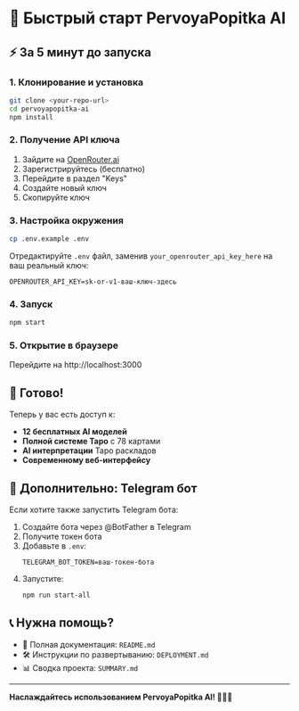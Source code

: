 # 🚀 Быстрый старт PervoyaPopitka AI

## ⚡ За 5 минут до запуска

### 1. Клонирование и установка
```bash
git clone <your-repo-url>
cd pervoyapopitka-ai
npm install
```

### 2. Получение API ключа
1. Зайдите на [OpenRouter.ai](https://openrouter.ai/)
2. Зарегистрируйтесь (бесплатно)
3. Перейдите в раздел "Keys"
4. Создайте новый ключ
5. Скопируйте ключ

### 3. Настройка окружения
```bash
cp .env.example .env
```

Отредактируйте `.env` файл, заменив `your_openrouter_api_key_here` на ваш реальный ключ:
```env
OPENROUTER_API_KEY=sk-or-v1-ваш-ключ-здесь
```

### 4. Запуск
```bash
npm start
```

### 5. Открытие в браузере
Перейдите на http://localhost:3000

## 🎉 Готово!

Теперь у вас есть доступ к:
- **12 бесплатных AI моделей**
- **Полной системе Таро** с 78 картами
- **AI интерпретации** Таро раскладов
- **Современному веб-интерфейсу**

## 🤖 Дополнительно: Telegram бот

Если хотите также запустить Telegram бота:

1. Создайте бота через @BotFather в Telegram
2. Получите токен бота
3. Добавьте в `.env`:
   ```env
   TELEGRAM_BOT_TOKEN=ваш-токен-бота
   ```
4. Запустите:
   ```bash
   npm run start-all
   ```

## 📞 Нужна помощь?

- 📖 Полная документация: `README.md`
- 🛠 Инструкции по развертыванию: `DEPLOYMENT.md`
- 📊 Сводка проекта: `SUMMARY.md`

---

**Наслаждайтесь использованием PervoyaPopitka AI! 🤖🔮✨**